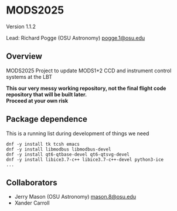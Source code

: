 # MODS2025
Version 1.1.2

Lead: Richard Pogge (OSU Astronomy) pogge.1@osu.edu

## Overview
MODS2025 Project to update MODS1+2 CCD and instrument control systems at the LBT

**This our very messy working repository, not the final flight code repository that will be built later.  
Proceed at your own risk**

## Package dependence

This is a running list during development of things we need

```shell
dnf -y install tk tcsh emacs
dnf -y install libmodbus libmodbus-devel
dnf -y install qt6-qtbase-devel qt6-qtsvg-devel
dnf -y install libice3.7-c++ libice3.7-c++-devel python3-ice
...
```
## Collaborators
- Jerry Mason (OSU Astronomy) mason.8@osu.edu
- Xander Carroll
